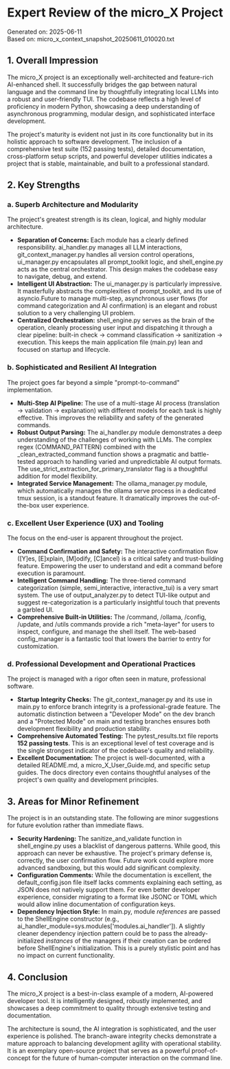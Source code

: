 # **Expert Review of the micro_X Project**

Generated on: 2025-06-11  
Based on: micro_x_context_snapshot_20250611_010020.txt

## **1. Overall Impression**

The micro_X project is an exceptionally well-architected and feature-rich AI-enhanced shell. It successfully bridges the gap between natural language and the command line by thoughtfully integrating local LLMs into a robust and user-friendly TUI. The codebase reflects a high level of proficiency in modern Python, showcasing a deep understanding of asynchronous programming, modular design, and sophisticated interface development.

The project's maturity is evident not just in its core functionality but in its holistic approach to software development. The inclusion of a comprehensive test suite (152 passing tests), detailed documentation, cross-platform setup scripts, and powerful developer utilities indicates a project that is stable, maintainable, and built to a professional standard.

## **2. Key Strengths**

### **a. Superb Architecture and Modularity**

The project's greatest strength is its clean, logical, and highly modular architecture.

* **Separation of Concerns:** Each module has a clearly defined responsibility. ai_handler.py manages all LLM interactions, git_context_manager.py handles all version control operations, ui_manager.py encapsulates all prompt_toolkit logic, and shell_engine.py acts as the central orchestrator. This design makes the codebase easy to navigate, debug, and extend.  
* **Intelligent UI Abstraction:** The ui_manager.py is particularly impressive. It masterfully abstracts the complexities of prompt_toolkit, and its use of asyncio.Future to manage multi-step, asynchronous user flows (for command categorization and AI confirmation) is an elegant and robust solution to a very challenging UI problem.  
* **Centralized Orchestration:** shell_engine.py serves as the brain of the operation, cleanly processing user input and dispatching it through a clear pipeline: built-in check \-> command classification \-> sanitization \-> execution. This keeps the main application file (main.py) lean and focused on startup and lifecycle.

### **b. Sophisticated and Resilient AI Integration**

The project goes far beyond a simple "prompt-to-command" implementation.

* **Multi-Step AI Pipeline:** The use of a multi-stage AI process (translation \-> validation \-> explanation) with different models for each task is highly effective. This improves the reliability and safety of the generated commands.  
* **Robust Output Parsing:** The ai_handler.py module demonstrates a deep understanding of the challenges of working with LLMs. The complex regex (COMMAND_PATTERN) combined with the _clean_extracted_command function shows a pragmatic and battle-tested approach to handling varied and unpredictable AI output formats. The use_strict_extraction_for_primary_translator flag is a thoughtful addition for model flexibility.  
* **Integrated Service Management:** The ollama_manager.py module, which automatically manages the ollama serve process in a dedicated tmux session, is a standout feature. It dramatically improves the out-of-the-box user experience.

### **c. Excellent User Experience (UX) and Tooling**

The focus on the end-user is apparent throughout the project.

* **Command Confirmation and Safety:** The interactive confirmation flow (\[Y\]es, \[E\]xplain, \[M\]odify, \[C\]ancel) is a critical safety and trust-building feature. Empowering the user to understand and edit a command before execution is paramount.  
* **Intelligent Command Handling:** The three-tiered command categorization (simple, semi_interactive, interactive_tui) is a very smart system. The use of output_analyzer.py to detect TUI-like output and suggest re-categorization is a particularly insightful touch that prevents a garbled UI.  
* **Comprehensive Built-in Utilities:** The /command, /ollama, /config, /update, and /utils commands provide a rich "meta-layer" for users to inspect, configure, and manage the shell itself. The web-based config_manager is a fantastic tool that lowers the barrier to entry for customization.

### **d. Professional Development and Operational Practices**

The project is managed with a rigor often seen in mature, professional software.

* **Startup Integrity Checks:** The git_context_manager.py and its use in main.py to enforce branch integrity is a professional-grade feature. The automatic distinction between a "Developer Mode" on the dev branch and a "Protected Mode" on main and testing branches ensures both development flexibility and production stability.  
* **Comprehensive Automated Testing:** The pytest_results.txt file reports **152 passing tests**. This is an exceptional level of test coverage and is the single strongest indicator of the codebase's quality and reliability.  
* **Excellent Documentation:** The project is well-documented, with a detailed README.md, a micro_X_User_Guide.md, and specific setup guides. The docs directory even contains thoughtful analyses of the project's own quality and development principles.

## **3. Areas for Minor Refinement**

The project is in an outstanding state. The following are minor suggestions for future evolution rather than immediate flaws.

* **Security Hardening:** The sanitize_and_validate function in shell_engine.py uses a blacklist of dangerous patterns. While good, this approach can never be exhaustive. The project's primary defense is, correctly, the user confirmation flow. Future work could explore more advanced sandboxing, but this would add significant complexity.  
* **Configuration Comments:** While the documentation is excellent, the default_config.json file itself lacks comments explaining each setting, as JSON does not natively support them. For even better developer experience, consider migrating to a format like JSONC or TOML which would allow inline documentation of configuration keys.  
* **Dependency Injection Style:** In main.py, module *references* are passed to the ShellEngine constructor (e.g., ai_handler_module=sys.modules\['modules.ai_handler'\]). A slightly cleaner dependency injection pattern could be to pass the already-initialized *instances* of the managers if their creation can be ordered before ShellEngine's initialization. This is a purely stylistic point and has no impact on current functionality.

## **4. Conclusion**

The micro_X project is a best-in-class example of a modern, AI-powered developer tool. It is intelligently designed, robustly implemented, and showcases a deep commitment to quality through extensive testing and documentation.

The architecture is sound, the AI integration is sophisticated, and the user experience is polished. The branch-aware integrity checks demonstrate a mature approach to balancing development agility with operational stability. It is an exemplary open-source project that serves as a powerful proof-of-concept for the future of human-computer interaction on the command line.